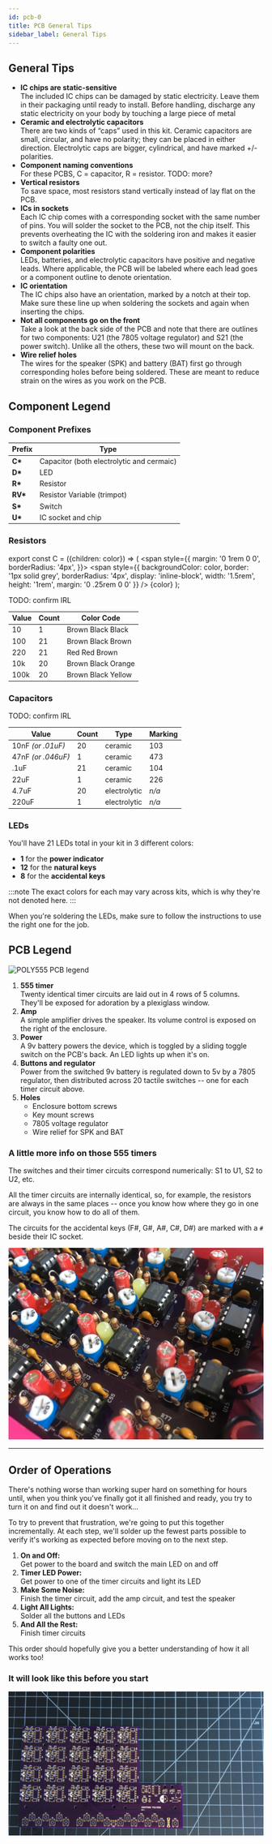 ```yaml
---
id: pcb-0
title: PCB General Tips
sidebar_label: General Tips
---
```


## General Tips

- **IC chips are static-sensitive**<br/>
  The included IC chips can be damaged by static electricity. Leave them in their packaging until ready to install. Before handling, discharge any static electricity on your body by touching a large piece of metal
- **Ceramic and electrolytic capacitors**<br/>
  There are two kinds of “caps” used in this kit. Ceramic capacitors are small, circular, and have no polarity; they can be placed in either direction. Electrolytic caps are bigger, cylindrical, and have marked +/- polarities.
- **Component naming conventions**<br/>
  For these PCBS, C = capacitor, R = resistor. TODO: more?
- **Vertical resistors**<br/>
  To save space, most resistors stand vertically instead of lay flat on the PCB.
- **ICs in sockets**<br/>
  Each IC chip comes with a corresponding socket with the same number of pins. You will solder the socket to the PCB, not the chip itself. This prevents overheating the IC with the soldering iron and makes it easier to switch a faulty one out.
- **Component polarities**<br/>
  LEDs, batteries, and electrolytic capacitors have positive and negative leads. Where applicable, the PCB will be labeled where each lead goes or a component outline to denote orientation.
- **IC orientation**<br />
  The IC chips also have an orientation, marked by a notch at their top. Make sure these line up when soldering the sockets and again when inserting the chips.
- **Not all components go on the front**<br />
  Take a look at the back side of the PCB and note that there are outlines for two components: U21 (the 7805 voltage regulator) and S21 (the power switch). Unlike all the others, these two will mount on the back.
- **Wire relief holes**<br />
  The wires for the speaker (SPK) and battery (BAT) first go through corresponding holes before being soldered. These are meant to reduce strain on the wires as you work on the PCB.

## Component Legend

### Component Prefixes

| Prefix   | Type                                      |
| -------- | ----------------------------------------- |
| **C\***  | Capacitor (both electrolytic and cermaic) |
| **D\***  | LED                                       |
| **R\***  | Resistor                                  |
| **RV\*** | Resistor Variable (trimpot)               |
| **S\***  | Switch                                    |
| **U\***  | IC socket and chip                        |

### Resistors

export const C = ({children: color}) => (
<span style={{
    margin: '0 1rem 0 0',
    borderRadius: '4px',
  }}>
<span style={{
      backgroundColor: color,
      border: '1px solid grey',
      borderRadius: '4px',
      display: 'inline-block',
      width: '1.5rem',
      height: '1rem',
      margin: '0 .25rem 0 0'
    }} />
{color}
</span>
);

TODO: confirm IRL

| Value | Count | Color&nbsp;Code                         |
| ----- | ----- | --------------------------------------- |
| 10    | 1     | <C>Brown</C> <C>Black</C> <C>Black</C>  |
| 100   | 21    | <C>Brown</C> <C>Black</C> <C>Brown</C>  |
| 220   | 21    | <C>Red</C> <C>Red</C> <C>Brown</C>      |
| 10k   | 20    | <C>Brown</C> <C>Black</C> <C>Orange</C> |
| 100k  | 20    | <C>Brown</C> <C>Black</C> <C>Yellow</C> |

### Capacitors

TODO: confirm IRL

| Value              | Count | Type         | Marking |
| ------------------ | ----- | ------------ | ------- |
| 10nF _(or .01uF)_  | 20    | ceramic      | 103     |
| 47nF _(or .046uF)_ | 1     | ceramic      | 473     |
| .1uF               | 21    | ceramic      | 104     |
| 22uF               | 1     | ceramic      | 226     |
| 4.7uF              | 20    | electrolytic | _n/a_   |
| 220uF              | 1     | electrolytic | _n/a_   |

### LEDs

You'll have 21 LEDs total in your kit in 3 different colors:

- **1** for the **power indicator**
- **12** for the **natural keys**
- **8** for the **accidental keys**

:::note
The exact colors for each may vary across kits, which is why they're not denoted here.
:::

When you're soldering the LEDs, make sure to follow the instructions to use the right one for the job.

## PCB Legend

![POLY555 PCB legend](https://dummyimage.com/600x400)

1. **555 timer**<br />
   Twenty identical timer circuits are laid out in 4 rows of 5 columns. They'll be exposed for adoration by a plexiglass window.
2. **Amp**<br />
   A simple amplifier drives the speaker. Its volume control is exposed on the right of the enclosure.
3. **Power**<br />
   A 9v battery powers the device, which is toggled by a sliding toggle switch on the PCB's back. An LED lights up when it's on.
4. **Buttons and regulator**<br />
   Power from the switched 9v battery is regulated down to 5v by a 7805 regulator, then distributed across 20 tactile switches -- one for each timer circuit above.
5. **Holes**<br />
   - Enclosure bottom screws
   - Key mount screws
   - 7805 voltage regulator
   - Wire relief for SPK and BAT

### A little more info on those 555 timers

The switches and their timer circuits correspond numerically: S1 to U1, S2 to U2, etc.

All the timer circuits are internally identical, so, for example, the resistors are always in the same places -- once you know how where they go in one circuit, you know how to do all of them.

The circuits for the accidental keys (F#, G#, A#, C#, D#) are marked with a <code>#</code> beside their IC socket.

[![A glamorous closeup of the 555 circuits, with accidentals marked with # sign](/img/timers_closeup.jpg)](/img/timers_closeup.jpg)

---

## Order of Operations

There's nothing worse than working super hard on something for hours until, when you think you've finally got it all finished and ready, you try to turn it on and find out it doesn't work...

To try to prevent that frustration, we're going to put this together incrementally. At each step, we'll solder up the fewest parts possible to verify it's working as expected before moving on to the next step.

<!-- TODO: any rewrites here? propagate out -->
<!-- TODO: maybe rename to "parts" or "chapter"? -->

1. **On and Off:**<br/>
   Get power to the board and switch the main LED on and off
2. **Timer LED Power:**<br/>
   Get power to one of the timer circuits and light its LED
3. **Make Some Noise:**<br/>
   Finish the timer circuit, add the amp circuit, and test the speaker
4. **Light All Lights:**<br/>
   Solder all the buttons and LEDs
5. **And All the Rest:**<br/>
   Finish timer circuits

This order should hopefully give you a better understanding of how it all works too!

### It will look like this before you start

[![It will look like this before you start](/img/pcb-0.jpg)](/img/pcb-0.jpg)
